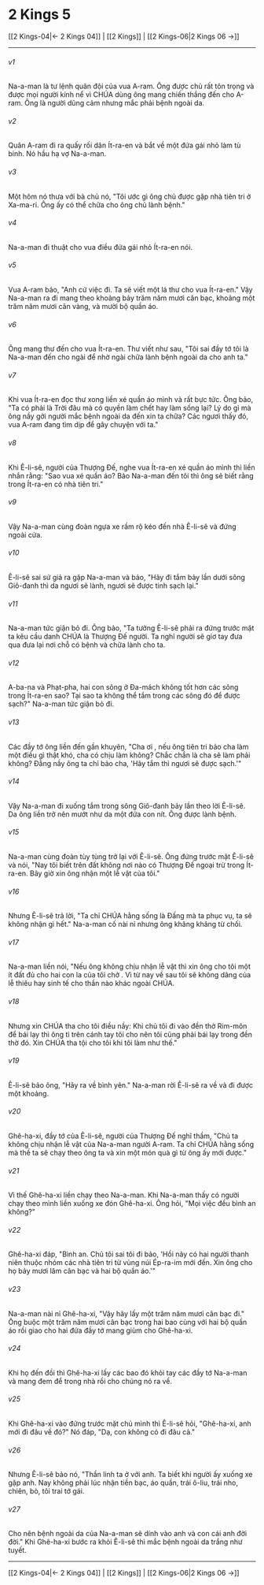 # 2 Kings 5

[[2 Kings-04|← 2 Kings 04]] | [[2 Kings]] | [[2 Kings-06|2 Kings 06 →]]
***



###### v1 
Na-a-man là tư lệnh quân đội của vua A-ram. Ông được chủ rất tôn trọng và được mọi người kính nể vì CHÚA dùng ông mang chiến thắng đến cho A-ram. Ông là người dũng cảm nhưng mắc phải bệnh ngoài da. 

###### v2 
Quân A-ram đi ra quấy rối dân Ít-ra-en và bắt về một đứa gái nhỏ làm tù binh. Nó hầu hạ vợ Na-a-man. 

###### v3 
Một hôm nó thưa với bà chủ nó, "Tôi ước gì ông chủ được gặp nhà tiên tri ở Xa-ma-ri. Ông ấy có thể chữa cho ông chủ lành bệnh." 

###### v4 
Na-a-man đi thuật cho vua điều đứa gái nhỏ Ít-ra-en nói. 

###### v5 
Vua A-ram bảo, "Anh cứ việc đi. Ta sẽ viết một lá thư cho vua Ít-ra-en." Vậy Na-a-man ra đi mang theo khoảng bảy trăm năm mươi cân bạc, khoảng một trăm năm mươi cân vàng, và mười bộ quần áo. 

###### v6 
Ông mang thư đến cho vua Ít-ra-en. Thư viết như sau, "Tôi sai đầy tớ tôi là Na-a-man đến cho ngài để nhờ ngài chữa lành bệnh ngoài da cho anh ta." 

###### v7 
Khi vua Ít-ra-en đọc thư xong liền xé quần áo mình và rất bực tức. Ông bảo, "Ta có phải là Trời đâu mà có quyền làm chết hay làm sống lại? Lý do gì mà ông nầy gởi người mắc bệnh ngoài da đến xin ta chữa? Các ngươi thấy đó, vua A-ram đang tìm dịp để gây chuyện với ta." 

###### v8 
Khi Ê-li-sê, người của Thượng Đế, nghe vua Ít-ra-en xé quần áo mình thì liền nhắn rằng: "Sao vua xé quần áo? Bảo Na-a-man đến tôi thì ông sẽ biết rằng trong Ít-ra-en có nhà tiên tri." 

###### v9 
Vậy Na-a-man cùng đoàn ngựa xe rầm rộ kéo đến nhà Ê-li-sê và đứng ngoài cửa. 

###### v10 
Ê-li-sê sai sứ giả ra gặp Na-a-man và bảo, "Hãy đi tắm bảy lần dưới sông Giô-đanh thì da ngươi sẽ lành, ngươi sẽ được tinh sạch lại." 

###### v11 
Na-a-man tức giận bỏ đi. Ông bảo, "Ta tưởng Ê-li-sê phải ra đứng trước mặt ta kêu cầu danh CHÚA là Thượng Đế người. Ta nghĩ người sẽ giơ tay đưa qua đưa lại nơi chỗ có bệnh và chữa lành cho ta. 

###### v12 
A-ba-na và Phạt-pha, hai con sông ở Đa-mách không tốt hơn các sông trong Ít-ra-en sao? Tại sao ta không thể tắm trong các sông đó để được sạch?" Na-a-man tức giận bỏ đi. 

###### v13 
Các đầy tớ ông liền đến gần khuyên, "Cha ơi , nếu ông tiên tri bảo cha làm một điều gì thật khó, cha có chịu làm không? Chắc chắn là cha sẽ làm phải không? Đằng nầy ông ta chỉ bảo cha, 'Hãy tắm thì ngươi sẽ được sạch.'" 

###### v14 
Vậy Na-a-man đi xuống tắm trong sông Giô-đanh bảy lần theo lời Ê-li-sê. Da ông liền trở nên mướt như da một đứa con nít. Ông được lành bệnh. 

###### v15 
Na-a-man cùng đoàn tùy tùng trở lại với Ê-li-sê. Ông đứng trước mặt Ê-li-sê và nói, "Nay tôi biết trên đất không nơi nào có Thượng Đế ngoại trừ trong Ít-ra-en. Bây giờ xin ông nhận một lễ vật của tôi." 

###### v16 
Nhưng Ê-li-sê trả lời, "Ta chỉ CHÚA hằng sống là Đấng mà ta phục vụ, ta sẽ không nhận gì hết." Na-a-man cố nài nỉ nhưng ông khăng khăng từ chối. 

###### v17 
Na-a-man liền nói, "Nếu ông không chịu nhận lễ vật thì xin ông cho tôi một ít đất đủ cho hai con la của tôi chở . Vì từ nay về sau tôi sẽ không dâng của lễ thiêu hay sinh tế cho thần nào khác ngoài CHÚA. 

###### v18 
Nhưng xin CHÚA tha cho tôi điều nầy: Khi chủ tôi đi vào đền thờ Rim-môn để bái lạy thì ông tì trên cánh tay tôi cho nên tôi cũng phải bái lạy trong đền thờ đó. Xin CHÚA tha tội cho tôi khi tôi làm như thế." 

###### v19 
Ê-li-sê bảo ông, "Hãy ra về bình yên." Na-a-man rời Ê-li-sê ra về và đi được một khoảng. 

###### v20 
Ghê-ha-xi, đầy tớ của Ê-li-sê, người của Thượng Đế nghĩ thầm, "Chủ ta không chịu nhận lễ vật của Na-a-man người A-ram. Ta chỉ CHÚA hằng sống mà thề ta sẽ chạy theo ông ta và xin một món quà gì từ ông ấy mới được." 

###### v21 
Vì thế Ghê-ha-xi liền chạy theo Na-a-man. Khi Na-a-man thấy có người chạy theo mình liền xuống xe đón Ghê-ha-xi. Ông hỏi, "Mọi việc đều bình an không?" 

###### v22 
Ghê-ha-xi đáp, "Bình an. Chủ tôi sai tôi đi bảo, 'Hồi nãy có hai người thanh niên thuộc nhóm các nhà tiên tri từ vùng núi Ép-ra-im mới đến. Xin ông cho họ bảy mươi lăm cân bạc và hai bộ quần áo.'" 

###### v23 
Na-a-man nài nỉ Ghê-ha-xi, "Vậy hãy lấy một trăm năm mươi cân bạc đi." Ông buộc một trăm năm mươi cân bạc trong hai bao cùng với hai bộ quần áo rồi giao cho hai đứa đầy tớ mang giùm cho Ghê-ha-xi. 

###### v24 
Khi họ đến đồi thì Ghê-ha-xi lấy các bao đó khỏi tay các đầy tớ Na-a-man và mang đem để trong nhà rồi cho chúng nó ra về. 

###### v25 
Khi Ghê-ha-xi vào đứng trước mặt chủ mình thì Ê-li-sê hỏi, "Ghê-ha-xi, anh mới đi đâu về đó?" Nó đáp, "Dạ, con không có đi đâu cả." 

###### v26 
Nhưng Ê-li-sê bảo nó, "Thần linh ta ở với anh. Ta biết khi người ấy xuống xe gặp anh. Nay không phải lúc nhận tiền bạc, áo quần, trái ô-liu, trái nho, chiên, bò, tôi trai tớ gái. 

###### v27 
Cho nên bệnh ngoài da của Na-a-man sẽ dính vào anh và con cái anh đời đời." Khi Ghê-ha-xi bước ra khỏi Ê-li-sê thì mắc bệnh ngoài da trắng như tuyết.

***
[[2 Kings-04|← 2 Kings 04]] | [[2 Kings]] | [[2 Kings-06|2 Kings 06 →]]
